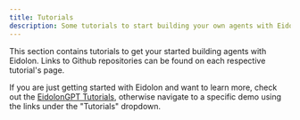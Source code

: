 ```yaml
---
title: Tutorials
description: Some tutorials to start building your own agents with Eidolon
---
```


This section contains tutorials to get your started building agents with Eidolon. Links to Github repositories can be found on each respective tutorial's page.

If you are just getting started with Eidolon and want to learn more, check out the [EidolonGPT Tutorials](/getting_started/tutorials/gpt), otherwise navigate to a specific demo using the links under the "Tutorials" dropdown.
